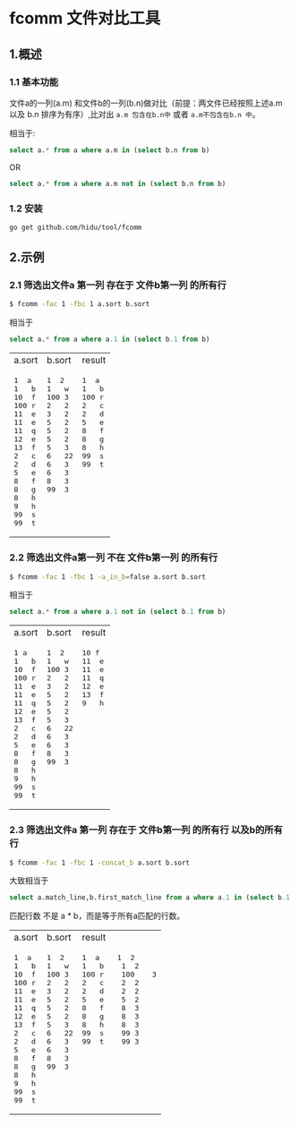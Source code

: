 # fcomm 文件对比工具

## 1.概述
### 1.1 基本功能

文件a的一列(a.m) 和文件b的一列(b.n)做对比（前提：两文件已经按照上述a.m 以及 b.n 排序为有序）,比对出 `a.m 包含在b.n中` 或者 `a.m不包含在b.n 中`。  

相当于:
```sql
select a.* from a where a.m in (select b.n from b)
```

OR
```sql
select a.* from a where a.m not in (select b.n from b)
```

### 1.2 安装
```bash
go get github.com/hidu/tool/fcomm
```


## 2.示例

### 2.1 筛选出文件a  第一列 存在于 文件b第一列 的所有行
```bash
$ fcomm -fac 1 -fbc 1 a.sort b.sort
```
相当于
```sql
select a.* from a where a.1 in (select b.1 from b)
```


<table>
<tr><td>a.sort</td><td>b.sort</td><td>result</td></tr>
<tr>
<td valign=top>
<pre>1  a
1   b
10  f
100 r
11  e
11  e
11  q
12  e
13  f
2   c
2   d
5   e
8   f
8   g
8   h
9   h
99  s
99  t</pre>
</td>
<td valign=top>
<pre>1  2
1   w
100 3
2   2
3   2
5   2
5   2
5   2
5   3
6   22
6   3
6   3
8   3
99  3</pre>
</td>
<td valign=top>
<pre>1  a
1   b
100 r
2   c
2   d
5   e
8   f
8   g
8   h
99  s
99  t
</pre>
</td>
</tr>
</table>

### 2.2 筛选出文件a第一列 不在 文件b第一列 的所有行
```bash
$ fcomm -fac 1 -fbc 1 -a_in_b=false a.sort b.sort
```
相当于
```sql
select a.* from a where a.1 not in (select b.1 from b)
```

<table>
<tr><td>a.sort</td><td>b.sort</td><td>result</td></tr>
<tr>
<td valign=top>
<pre>1 a
1   b
10  f
100 r
11  e
11  e
11  q
12  e
13  f
2   c
2   d
5   e
8   f
8   g
8   h
9   h
99  s
99  t</pre>
</td>
<td valign=top>
<pre>1  2
1   w
100 3
2   2
3   2
5   2
5   2
5   2
5   3
6   22
6   3
6   3
8   3
99  3</pre>
</td>
<td valign=top>
<pre>10 f
11  e
11  e
11  q
12  e
13  f
9   h
</pre>
</td>
    </tr>
</table>

### 2.3 筛选出文件a 第一列 存在于 文件b第一列 的所有行 以及b的所有行
```bash
$ fcomm -fac 1 -fbc 1 -concat_b a.sort b.sort
```
大致相当于
```sql
select a.match_line,b.first_match_line from a where a.1 in (select b.1 from b)
```
匹配行数 不是 a * b，而是等于所有a匹配的行数。


<table>
<tr><td>a.sort</td><td>b.sort</td><td>result</td></tr>
<tr>
<td valign=top>
<pre>1  a
1   b
10  f
100 r
11  e
11  e
11  q
12  e
13  f
2   c
2   d
5   e
8   f
8   g
8   h
9   h
99  s
99  t</pre>
</td>
 <td valign=top>
<pre>1  2
1   w
100 3
2   2
3   2
5   2
5   2
5   2
5   3
6   22
6   3
6   3
8   3
99  3</pre>
</td>
<td valign=top>
<pre>1  a    1  2
1   b    1  2
100 r    100    3
2   c    2  2
2   d    2  2
5   e    5  2
8   f    8  3
8   g    8  3
8   h    8  3
99  s    99 3
99  t    99 3
</pre>
</td>
    </tr>
</table>
